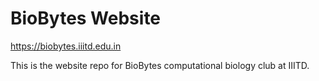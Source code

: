 # BioBytes Website
https://biobytes.iiitd.edu.in

This is the website repo for BioBytes computational biology club at IIITD.
